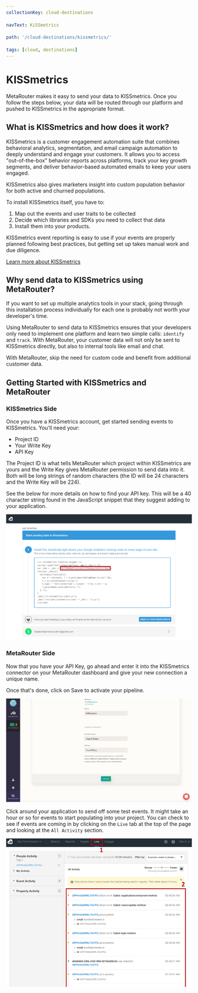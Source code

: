 ```yaml
---
collectionKey: cloud-destinations

navText: KiSSmetrics

path: '/cloud-destinations/kissmetrics/'

tags: [cloud, destinations]
---
```


# KISSmetrics

MetaRouter makes it easy to send your data to KISSmetrics. Once you follow the steps below, your data will be routed through our platform and pushed to KISSmetrics in the appropriate format.

## What is KISSmetrics and how does it work?

KISSmetrics is a customer engagement automation suite that combines behavioral analytics, segmentation, and email campaign automation to deeply understand and engage your customers. It allows you to access "out-of-the-box" behavior reports across platforms, track your key growth segments, and deliver behavior-based automated emails to keep your users engaged.

KISSmetrics also gives marketers insight into custom population behavior for both active and churned populations.

To install KISSmetrics itself, you have to:

1. Map out the events and user traits to be collected
2. Decide which libraries and SDKs you need to collect that data
3. Install them into your products.

KISSmetrics event reporting is easy to use if your events are properly planned following best practices, but getting set up takes manual work and due diligence.

[Learn more about KISSmetrics](https://www.kissmetrics.com/)

## Why send data to KISSmetrics using MetaRouter?

If you want to set up multiple analytics tools in your stack, going through this installation process individually for each one is probably not worth your developer's time.

Using MetaRouter to send data to KISSmetrics ensures that your developers only need to implement one platform and learn two simple calls: `identify` and `track`. With MetaRouter, your customer data will not only be sent to KISSmetrics directly, but also to internal tools like email and chat.

With MetaRouter, skip the need for custom code and benefit from additional customer data.

## Getting Started with KISSmetrics and MetaRouter

### KISSmetrics Side

Once you have a KISSmetrics account, get started sending events to KISSmetrics. You'll need your:

- Project ID
- Your Write Key
- API Key

The Project ID is what tells MetaRouter which project within KISSmetrics are yours and the Write Key gives MetaRouter permission to send data into it. Both will be long strings of random characters (the ID will be 24 characters and the Write Key will be 224).

See the below for more details on how to find your API key. This will be a 40 character string found in the JavaScript snippet that they suggest adding to your application.

![kissmetrics1](/images/kissmetrics1.png)

### MetaRouter Side

Now that you have your API Key, go ahead and enter it into the KISSmetrics connector on your MetaRouter dashboard and give your new connection a unique name.

Once that's done, click on Save to activate your pipeline.

![kissmetrics2](/images/kissmetrics2v2.png)

Click around your application to send off some test events. It might take an hour or so for events to start populating into your project. You can check to see if events are coming in by clicking on the `Live` tab at the top of the page and looking at the `All Activity` section.

![kissmetrics3](/images/kissmetrics3.png)
